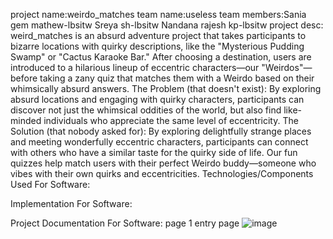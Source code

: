 project name:weirdo_matches
team name:useless
team members:Sania gem mathew-lbsitw
Sreya sh-lbsitw
Nandana rajesh kp-lbsitw
project desc:
weird_matches is an absurd adventure project that takes participants to bizarre locations with quirky descriptions, like the "Mysterious Pudding Swamp" or "Cactus Karaoke Bar." 
After choosing a destination, users are introduced to a hilarious lineup of eccentric characters—our "Weirdos"—before taking a zany quiz that matches them with a Weirdo based on their whimsically absurd answers. 
The Problem (that doesn't exist):
By exploring absurd locations and engaging with quirky characters, participants can discover not just the whimsical oddities of the world, 
but also find like-minded individuals who appreciate the same level of eccentricity. 
The Solution (that nobody asked for):
 By exploring delightfully strange places and meeting wonderfully eccentric characters, 
 participants can connect with others who have a similar taste for the quirky side of life. Our fun quizzes help match users with their perfect Weirdo buddy—someone who vibes with their own quirks and eccentricities.
Technologies/Components Used
For Software:

[Languages used]:html,css,javascript
[Frameworks used]:botstrap
Implementation
For Software:



Project Documentation
For Software:
page 1 entry page
![image](https://github.com/user-attachments/assets/fa3a4607-4582-4b00-9d2a-cb4944f53cca)

